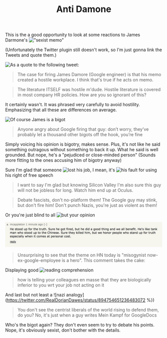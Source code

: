 ﻿---
layout: post
title: Anti Damone
---

This is the a good opportunity to look at some reactions to James Darmone's !["sexist memo"](http://gizmodo.com/exclusive-heres-the-full-10-page-anti-diversity-screed-1797564320)

(Unfortunately the Twitter plugin still doesn't work, so I'm just gonna link the Tweets and quote them.)

![As a quote to the following tweet:](https://twitter.com/RealDorianDawes/status/894752724318797825)
>The case for firing James Damore (Google engineer) is that his memo created a hostile workplace. I think that's true if he acts on memo.

>The literature ITSELF was hostile m'dude. Hostile literature is covered in most company HR policies. How are you so ignorant of this?

It certainly wasn't. It was phrased very carefully to avoid hostility. Emphasizing that all these are differences on average.

![Of course James is a bigot](https://twitter.com/aanand/status/894741503570063361)
>Anyone angry about Google firing that guy: don’t worry, they’ve probably let a thousand other bigots off the hook, you’re fine

Simply voicing his opinion is bigotry, makes sense. Plus, it's not like he said something outragous without something to back it up. What he said is well grounded. But nope, he's a "pejudiced or close-minded person" (Sounds more fitting to the ones accusing him of bigotry anyway)

Sure I'm glad that someone ![lost his job](https://twitter.com/der_Grobi/status/894746393453051906), I mean, it's ![his fault](https://twitter.com/der_Grobi/status/894755968986136576) for using his right of free speech

>I want to say I'm glad but knowing Silicon Valley I'm also sure this guy will not be jobless for long. Watch him end up at Oculus.

>Debate fascists, don't no-platform them! The Google guy may stink, but don't fire him! Don't punch Nazis, you're just as violent as them!

Or you're just blind to all ![but your opinion](https://twitter.com/susanthesquark/status/894740662884614144)

![GoogleHero](https://github.com/YoungLink4/younglink4.github.io/blob/master/images/GoogleHero.jpg?raw=true)
>Unsurprising to see that the theme on HN today is "misogynist now-ex-google-employee is a hero". This comment takes the cake:

Displaying good ![reading comprehension](https://twitter.com/ashleyfeinberg/status/894758234363486208)
>how is telling your colleagues en masse that they are biologically inferior to you wrt your job not acting on it


And last but not least a ![nazi analogy](https://twitter.com/RealDorianDawes/status/894754651236483072 %})
>You don't see the centrist liberals of the world rising to defend them, do you? No, it's just when a guy writes Mein Kampf for GoogleDocs

Who's the bigot again? They don't even seem to try to debate his points. Nope, it's obviously sexist, don't bother with the details.